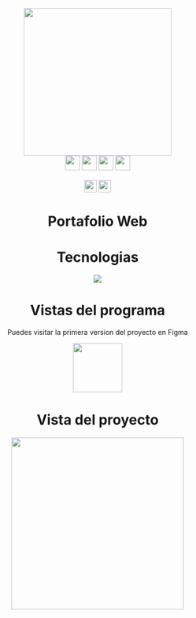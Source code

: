 <div align="center">
<img  height="300px" width="300px"  src="https://github.com/danieltistoj/danieltistoj/assets/42653664/15e3b828-ea60-473e-ab5b-6f0939688f08"/>
</div>
<div align="center">
  <a href="https://www.linkedin.com/in/daniel-tistoj-315661223" target="_blank"><img height="30px" src="https://img.shields.io/badge/-LinkedIn-%230077B5?style=for-the-badge&logo=linkedin&logoColor=white" target="_blank"></a> 
    <a href="https://www.instagram.com/danieltistoj_/" target="_blank"><img height="30px" src="https://img.shields.io/badge/-Instagram-%23E4405F?style=for-the-badge&logo=instagram&logoColor=white" target="_blank"></a>
   <a href="https://discord.gg/W95APtpY7y" target="_blank"><img height="30px" src="https://img.shields.io/badge/Discord-7289DA?style=for-the-badge&logo=discord&logoColor=white" target="_blank"></a> 
   <a href="https://www.facebook.com/jose.tistoj.10/" target="_blank"><img height="30px" src="https://img.shields.io/badge/Facebook-1877F2?style=for-the-badge&logo=facebook&logoColor=white"></a> 
 </div>
 <br>
 <div  align="center">
 <a  target="_blank"><img height="25px" src="https://img.shields.io/github/stars/danieltistoj/Portafolio.svg" target="_blank"></a>  
 <a  target="_blank"><img height="25px" src="https://img.shields.io/github/watchers/danieltistoj/Portafolio.svg" target="_blank"></a>
</div>
<div align="center" >
 <h1>Portafolio Web</h1>
 </div>
  <div align="center" >
 <h1>Tecnologias</h1>
 </div>
 <p align="center">
  <a href="https://skillicons.dev">
    <img   src="https://skillicons.dev/icons?i=html,css,js" />
  </a>
</p>
<div align="center" >
 <h1>Vistas del programa</h1>
  <p>Puedes visitar la primera version del proyecto en Figma</p>
  <a   href="https://www.figma.com/file/rC9suz24LyfVHAW5o94onF/Portafolio?type=design&node-id=0%3A1&t=jKFxxFmp9pWKSCXl-1"><img  height="100px" src="https://cdn.jsdelivr.net/gh/devicons/devicon/icons/figma/figma-original.svg" /></a>
 </div>
  <div align="center" >
 <h1>Vista del proyecto</h1>
 </div>
 <div align ="center"><img height = "350em" src="https://github.com/danieltistoj/Portafolio/assets/42653664/acfb9d7b-e093-47b8-82de-c14a353dbfa2"/></div>

